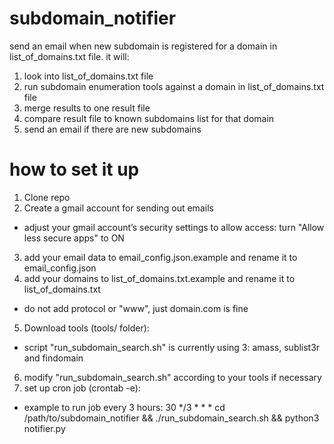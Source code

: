 # subdomain_notifier
send an email when new subdomain is registered for a domain in list_of_domains.txt file.
it will:
1) look into list_of_domains.txt file
2) run subdomain enumeration tools against a domain in list_of_domains.txt file
3) merge results to one result file
4) compare result file to known subdomains list for that domain
5) send an email if there are new subdomains

# how to set it up
1) Clone repo
2) Create a gmail account for sending out emails
  - adjust your gmail account’s security settings to allow access: turn "Allow less secure apps" to ON
3) add your email data to email_config.json.example and rename it to email_config.json
4) add your domains to list_of_domains.txt.example and rename it to list_of_domains.txt
  - do not add protocol or "www", just domain.com is fine
5) Download tools (tools/ folder):
  - script "run_subdomain_search.sh" is currently using 3: amass, sublist3r and findomain
6) modify "run_subdomain_search.sh" according to your tools if necessary
7) set up cron job (crontab -e):
 - example to run job every 3 hours: 
30 */3 * * * cd /path/to/subdomain_notifier && ./run_subdomain_search.sh && python3 notifier.py

